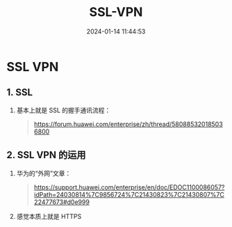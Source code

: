 ﻿---
title: SSL-VPN
date: 2024-01-14 11:44:53
---

# SSL VPN

## 1. SSL

1. 基本上就是 SSL 的握手通讯流程：

    > https://forum.huawei.com/enterprise/zh/thread/580885320185036800

## 2. SSL VPN 的运用

1. 华为的“外网”文章：

    > https://support.huawei.com/enterprise/en/doc/EDOC1100086057?idPath=24030814%7C9856724%7C21430823%7C21430807%7C22477673#d0e999

2. 感觉本质上就是 HTTPS
